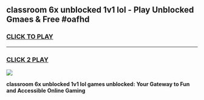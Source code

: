 
## classroom 6x unblocked 1v1 lol - Play Unblocked Gmaes & Free #oafhd
<h3>
<a href="https://news.freeplayer.one?title=classroom_6x_unblocked_1v1_lol&ref=03M">CLICK TO PLAY</a></h3>
<hr>

<h3>
<a href="https://news.freeplayer.one?title=classroom_6x_unblocked_1v1_lol&ref=03M">CLICK 2 PLAY</a>
  
</h3>

<a href="https://news.freeplayer.one?title=classroom_6x_unblocked_1v1_lol&ref=03M"><img src="https://clearcache.store/games.png"></a>


**classroom 6x unblocked 1v1 lol games unblocked: Your Gateway to Fun and Accessible Online Gaming**
